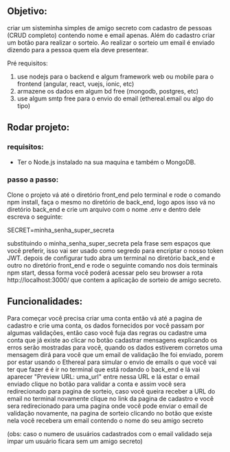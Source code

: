 ## Objetivo:
criar um sisteminha simples de amigo secreto com cadastro de pessoas (CRUD completo) contendo nome e email apenas. Além do cadastro criar um botão para realizar o sorteio. Ao realizar o sorteio um email é enviado dizendo para a pessoa quem ela deve presentear.

Pré requisitos:

  1. use nodejs para o backend e algum framework web ou mobile para o frontend (angular, react, vuejs, ionic, etc)
  2. armazene os dados em algum bd free (mongodb, postgres, etc)
  3. use algum smtp free para o envio do email (ethereal.email ou algo do tipo)

## Rodar projeto:
### requisitos:
 - Ter o Node.js instalado na sua maquina e também o MongoDB.
### passo a passo:
Clone o projeto vá até o diretório front_end pelo terminal e rode o comando npm install, faça o mesmo no diretório de back_end, logo apos isso vá no diretório back_end e crie um arquivo com o nome .env e dentro dele escreva o seguinte:

SECRET=minha_senha_super_secreta
  
substituindo o minha_senha_super_secreta pela frase sem espaços que você preferir, isso vai ser usado como segredo para encriptar o nosso token JWT.
depois de configurar tudo abra um terminal no diretório back_end e outro no diretório front_end e rode o seguinte comando nos dois terminais npm start, dessa forma você poderá acessar pelo seu browser a rota http://localhost:3000/ que contem a aplicação de sorteio de amigo secreto.

## Funcionalidades:
Para começar você precisa criar uma conta então vá até a pagina de cadastro e crie uma conta, os dados fornecidos por você passam por algumas validações, então caso você fuja das regras ou cadastre uma conta que já existe ao clicar no botão cadastrar mensagens explicando os erros serão mostradas para você, quando os dados estiverem corretos uma mensagem dirá para você que um email de validação lhe foi enviado, porem por estar usando o Ethereal para simular o envio de emails o que você vai ter que fazer é é ir no terminal que está rodando o back_end e lá vai aparecer "Preview URL: uma_url" entre nessa URL e lá estar o email enviado clique no botão para validar a conta e assim você sera redirecionado para pagina de sorteio, caso você queira receber a URL do email no terminal novamente clique no link da pagina de cadastro e você sera redirecionado para uma pagina onde você pode enviar o email de validação novamente, na pagina de sorteio clicando no botão que existe nela você recebera um email contendo o nome do seu amigo secreto

(obs: caso o numero de usuários cadastrados com o email validado seja impar um usuário ficara sem um amigo secreto)
